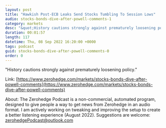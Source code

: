 ```yaml
---
layout: post
title: "Hawkish Post-ECB Leaks Send Stocks Tumbling To Session Lows"
audio: stocks-bonds-dive-after-powell-comments-1
category: markets
desc: "&quot;History cautions strongly against prematurely loosening policy.&quot;"
duration: 00:01:57
length: 117
datetime: Thu, 08 Sep 2022 16:20:00 +0000
tags: podcast
guid: stocks-bonds-dive-after-powell-comments-0
order: 0
---
```

&quot;History cautions strongly against prematurely loosening policy.&quot;

Link: [https://www.zerohedge.com/markets/stocks-bonds-dive-after-powell-comments](https://www.zerohedge.com/markets/stocks-bonds-dive-after-powell-comments)

About: The Zerohedge Podcast is a non-commercial, automated program, designed to give people a way to get news from Zerohedge in an audio format.  I am actively working on tweaking and improving the setup to create a better listening experience (August 2022).  Suggestions are welcome: [zerohedgePodcast@outlook.com](mailto:zerohedgePodcast@outlook.com)